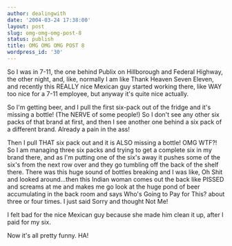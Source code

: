 ```yaml
---
author: dealingwith
date: '2004-03-24 17:38:00'
layout: post
slug: omg-omg-omg-post-8
status: publish
title: OMG OMG OMG POST 8
wordpress_id: '30'
---
```


So I was in 7-11, the one behind Publix on Hillborough and Federal Highway,
the other night, and, like, normally I am like Thank Heaven Seven Eleven, and
recently this REALLY nice Mexican guy started working there, like WAY too nice
for a 7-11 employee, but anyway it's quite nice actually.

So I'm getting beer, and I pull the first six-pack out of the fridge and it's
missing a bottle! (The NERVE of some people!) So I don't see any other six
packs of that brand at first, and then I see another one behind a six pack of
a different brand. Already a pain in the ass!

Then I pull THAT six pack out and it is ALSO missing a bottle! OMG WTF?! So I
am managing three six packs and trying to get a complete six in my brand
there, and as I'm putting one of the six's away it pushes some of the six's
from the next row over and they go tumbling off the back of the shelf there.
There was this huge sound of bottles breaking and I was like, Oh Shit and
looked around...then this Indian woman comes out the back like PISSED and
screams at me and makes me go look at the huge pond of beer accumulating in
the back room and says Who's Going to Pay for This? about three or four times.
I just said Sorry and thought Not Me!

I felt bad for the nice Mexican guy because she made him clean it up, after I
paid for my six.

Now it's all pretty funny. HA!
